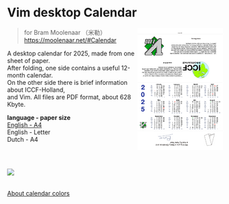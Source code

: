 # Vim desktop Calendar

<img alt="printable vim desctop calendar 2025" src="./screenshot/2025.png" align="right" width="200" />

> for Bram Moolenaar （米勒） https://moolenaar.net/#Calendar

A desktop calendar for 2025, made from one sheet of paper.<br/>
After folding, one side contains a useful 12-month calendar.<br/>
On the other side there is brief information about ICCF-Holland,<br/>
and Vim. All files are PDF format, about 628 Kbyte.

**language - paper size**<br/>
[English - A4](https://raw.githubusercontent.com/hotoo/vim-desktop-calendar/main/files/2025_en_a4.pdf)<br/>
English - Letter<br/>
Dutch - A4

<br/>

## 

<img src="https://raw.githubusercontent.com/hotoo/vim-desktop-calendar/main/samples/2025.jpg" width="400px" />

##

[About calendar colors](https://github.com/hotoo/vim-desktop-calendar/wiki)
